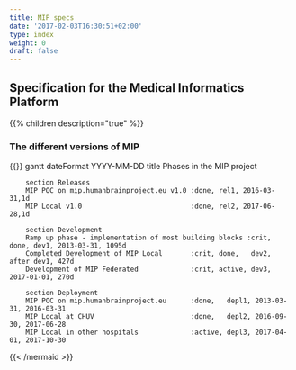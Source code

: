 ```yaml
---
title: MIP specs
date: '2017-02-03T16:30:51+02:00'
type: index
weight: 0
draft: false
---
```


## Specification for the Medical Informatics Platform

{{% children description="true" %}}

### The different versions of MIP

{{<mermaid>}}
gantt
        dateFormat  YYYY-MM-DD
        title Phases in the MIP project

        section Releases
        MIP POC on mip.humanbrainproject.eu v1.0 :done, rel1, 2016-03-31,1d
        MIP Local v1.0                           :done, rel2, 2017-06-28,1d

        section Development
        Ramp up phase - implementation of most building blocks :crit, done, dev1, 2013-03-31, 1095d
        Completed Development of MIP Local       :crit, done,   dev2, after dev1, 427d
        Development of MIP Federated             :crit, active, dev3, 2017-01-01, 270d

        section Deployment
        MIP POC on mip.humanbrainproject.eu      :done,   depl1, 2013-03-31, 2016-03-31
        MIP Local at CHUV                        :done,   depl2, 2016-09-30, 2017-06-28
        MIP Local in other hospitals             :active, depl3, 2017-04-01, 2017-10-30

{{< /mermaid >}}
